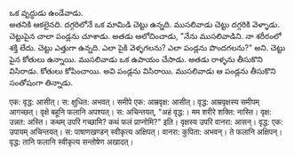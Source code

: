 ఒక వృద్ధుడు ఉండేవాడు.  
అతనికి ఆకలైనది. దగ్గరిలోనే ఒక మామిడి చెట్టు ఉన్నది. ముసలివాడు చెట్టు దగ్గరికి వెళ్ళాడు. చెట్టుపైన చాలా పండ్లను చూశాడు. అతడు ఆలోచించాడు, "నేను ముసలివాడిని. నా శరీరంలో శక్తి లేదు. చెట్టు ఎత్తుగా ఉన్నది. ఎలా పైకి వెళ్ళగలను? ఎలా పండ్లను పొందగలను?" అని. చెట్టు పైన కోతులు ఉన్నాయి. ముసలివాడు ఒక ఉపాయం చేసాడు. అతడు రాళ్ళను తీసుకొని విసిరాడు. కోతులు కోపించాయి. అవి పండ్లను విసిరాయి. ముసలివాడు ఆ పండ్లను తీసుకొని సంతోషంగా తిన్నాడు. 

एक: वृद्ध: आसीत्।
स: क्षुधित: अभवत्। समीपे एक: आम्रवृक्ष: आसीत्। वृद्ध: आम्रवृक्षस्य  समीपम् आगच्छत्। वृक्षे बहूनि फलानि अपश्यत्। स: अचिन्तयत्, "अहं वृद्ध:। मम शरीरे शक्ति: नास्ति। वृक्ष: उन्नत: अस्ति। कथम् उपरि गच्छामि? कथं फलं प्राप्नोमि?" इति। वृक्षस्य उपरि वानरा: आसन्। वृद्ध: एक: उपायम् अचिन्तयत्। स: पाषाणखण्डन् स्वीकृत्य अक्षिपत्। वानरा: कुपिता: अभवन्। ते फलानि अक्षिपन्। वृद्ध: तानि फलानि स्वीकृत्य सन्तोषेण अखादत्। 